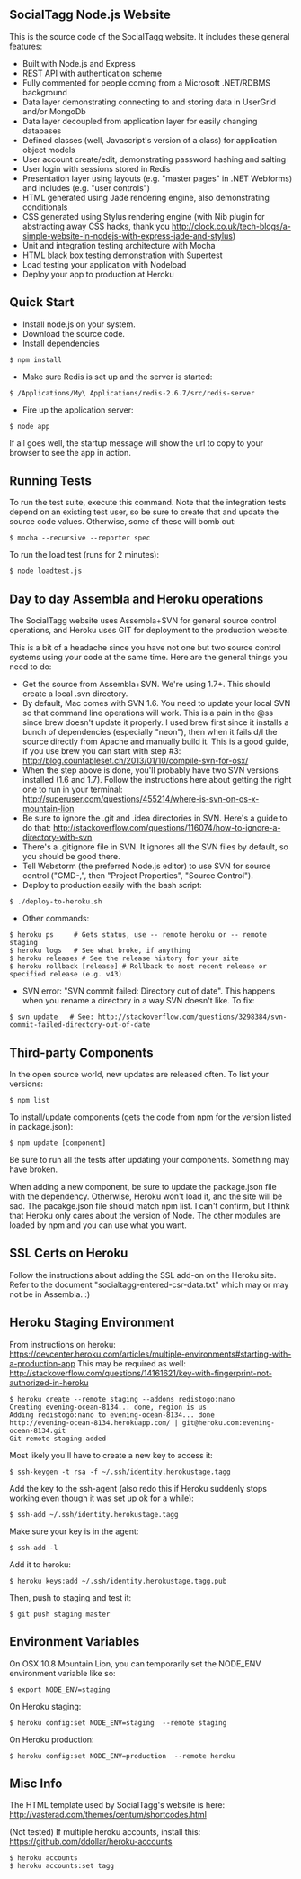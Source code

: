 ## SocialTagg Node.js Website

  This is the source code of the SocialTagg website.  It includes these general features:

   * Built with Node.js and Express
   * REST API with authentication scheme
   * Fully commented for people coming from a Microsoft .NET/RDBMS background
   * Data layer demonstrating connecting to and storing data in UserGrid and/or MongoDb
   * Data layer decoupled from application layer for easily changing databases
   * Defined classes (well, Javascript's version of a class) for application object models
   * User account create/edit, demonstrating password hashing and salting
   * User login with sessions stored in Redis
   * Presentation layer using layouts (e.g. "master pages" in .NET Webforms) and includes (e.g. "user controls")
   * HTML generated using Jade rendering engine, also demonstrating conditionals
   * CSS generated using Stylus rendering engine (with Nib plugin for abstracting away CSS hacks, thank you http://clock.co.uk/tech-blogs/a-simple-website-in-nodejs-with-express-jade-and-stylus)
   * Unit and integration testing architecture with Mocha
   * HTML black box testing demonstration with Supertest
   * Load testing your application with Nodeload
   * Deploy your app to production at Heroku

## Quick Start

   * Install node.js on your system.
   * Download the source code.
   * Install dependencies
   
    $ npm install

   * Make sure Redis is set up and the server is started:
   
    $ /Applications/My\ Applications/redis-2.6.7/src/redis-server
    
   * Fire up the application server:

    $ node app

   If all goes well, the startup message will show the url to copy to your browser to see the app in action.

## Running Tests

 To run the test suite, execute this command.  Note that the integration tests depend on an existing test 
 user, so be sure to create that and update the source code values.  Otherwise, some of these will bomb out:

    $ mocha --recursive --reporter spec

 To run the load test (runs for 2 minutes):

    $ node loadtest.js

## Day to day Assembla and Heroku operations

   The SocialTagg website uses Assembla+SVN for general source control operations, and Heroku uses GIT for
   deployment to the production website.
   
   This is a bit of a headache since you have not one but two source control systems using your code at the same
   time.  Here are the general things you need to do:
   
   * Get the source from Assembla+SVN.  We're using 1.7+.  This should create a local .svn directory.
   * By default, Mac comes with SVN 1.6.  You need to update your local SVN so that command line operations will work.  This is a pain in the @ss
    since brew doesn't update it properly.  I used brew first since it installs a bunch of dependencies (especially "neon"), then
    when it fails d/l the source directly from Apache and manually build it.  This is a good guide, if you use brew you can start
    with step #3: http://blog.countableset.ch/2013/01/10/compile-svn-for-osx/
   * When the step above is done, you'll probably have two SVN versions installed (1.6 and 1.7).  Follow the instructions
    here about getting the right one to run in your terminal: http://superuser.com/questions/455214/where-is-svn-on-os-x-mountain-lion
   * Be sure to ignore the .git and .idea directories in SVN.  Here's a guide to do that: http://stackoverflow.com/questions/116074/how-to-ignore-a-directory-with-svn
   * There's a .gitignore file in SVN.  It ignores all the SVN files by default, so you should be good there.
   * Tell Webstorm (the preferred Node.js editor) to use SVN for source control ("CMD-,", then "Project Properties", "Source Control").  
   * Deploy to production easily with the bash script:
   
    $ ./deploy-to-heroku.sh
    
   * Other commands:
   
    $ heroku ps     # Gets status, use -- remote heroku or -- remote staging
    $ heroku logs   # See what broke, if anything
    $ heroku releases # See the release history for your site
    $ heroku rollback [release] # Rollback to most recent release or specified release (e.g. v43)
   
    
   * SVN error: "SVN commit failed: Directory out of date".  This happens when you rename
    a directory in a way SVN doesn't like.  To fix:
    
    $ svn update   # See: http://stackoverflow.com/questions/3298384/svn-commit-failed-directory-out-of-date
   
## Third-party Components

  In the open source world, new updates are released often.  To list your versions:
  
    $ npm list
  
  To install/update components (gets the code from npm for the version listed in package.json):
  
    $ npm update [component]
    
  Be sure to run all the tests after updating your components.  Something may have broken.
  
  When adding a new component, be sure to update the package.json file with the dependency.  Otherwise, Heroku won't
  load it, and the site will be sad.  The pacakge.json file should match npm list. I
  can't confirm, but I think that Heroku only cares about the version of Node.  The
  other modules are loaded by npm and you can use what you want.
  
## SSL Certs on Heroku

   Follow the instructions about adding the SSL add-on on the Heroku site.  Refer to the document "socialtagg-entered-csr-data.txt"
   which may or may not be in Assembla.  :)

## Heroku Staging Environment

  From instructions on heroku: https://devcenter.heroku.com/articles/multiple-environments#starting-with-a-production-app
  This may be required as well: http://stackoverflow.com/questions/14161621/key-with-fingerprint-not-authorized-in-heroku
   
    $ heroku create --remote staging --addons redistogo:nano
    Creating evening-ocean-8134... done, region is us
    Adding redistogo:nano to evening-ocean-8134... done
    http://evening-ocean-8134.herokuapp.com/ | git@heroku.com:evening-ocean-8134.git
    Git remote staging added
    
  Most likely you'll have to create a new key to access it:
  
    $ ssh-keygen -t rsa -f ~/.ssh/identity.herokustage.tagg
    
  Add the key to the ssh-agent (also redo this if Heroku suddenly stops working even though it was set up ok for a while):
    
    $ ssh-add ~/.ssh/identity.herokustage.tagg
  
  Make sure your key is in the agent:
  
    $ ssh-add -l
  
  Add it to heroku:
  
    $ heroku keys:add ~/.ssh/identity.herokustage.tagg.pub
    
  Then, push to staging and test it:
    
    $ git push staging master

    
## Environment Variables

  On OSX 10.8 Mountain Lion, you can temporarily set the NODE_ENV environment variable like so:
  
    $ export NODE_ENV=staging
    
  On Heroku staging:
  
    $ heroku config:set NODE_ENV=staging  --remote staging
    
  On Heroku production:
  
    $ heroku config:set NODE_ENV=production  --remote heroku


## Misc Info

  The HTML template used by SocialTagg's website is here: http://vasterad.com/themes/centum/shortcodes.html
  
  (Not tested) If multiple heroku accounts, install this: https://github.com/ddollar/heroku-accounts
  
    $ heroku accounts
    $ heroku accounts:set tagg

